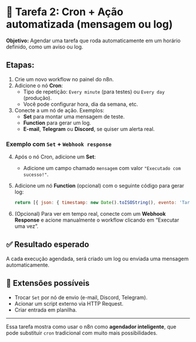 
# 🧪 Tarefa 2: Cron + Ação automatizada (mensagem ou log)

**Objetivo:** Agendar uma tarefa que roda automaticamente em um horário definido, como um aviso ou log.

## Etapas:

1. Crie um novo workflow no painel do n8n.
2. Adicione o nó **Cron**:
   - Tipo de repetição: `Every minute` (para testes) ou `Every day` (produção).
   - Você pode configurar hora, dia da semana, etc.
3. Conecte a um nó de ação. Exemplos:
   - **Set** para montar uma mensagem de teste.
   - **Function** para gerar um log.
   - **E-mail**, **Telegram** ou **Discord**, se quiser um alerta real.

### Exemplo com `Set` + `Webhook response`

4. Após o nó Cron, adicione um **Set**:
   - Adicione um campo chamado `mensagem` com valor `"Executado com sucesso!"`.

5. Adicione um nó **Function** (opcional) com o seguinte código para gerar log:
   ```js
   return [{ json: { timestamp: new Date().toISOString(), evento: 'Tarefa Cron executada' } }];
   ```

6. (Opcional) Para ver em tempo real, conecte com um **Webhook Response** e acione manualmente o workflow clicando em “Executar uma vez”.

## ✅ Resultado esperado

A cada execução agendada, será criado um log ou enviada uma mensagem automaticamente.

## 🔄 Extensões possíveis

- Trocar `Set` por nó de envio (e-mail, Discord, Telegram).
- Acionar um script externo via HTTP Request.
- Criar entrada em planilha.

---

Essa tarefa mostra como usar o n8n como **agendador inteligente**, que pode substituir `cron` tradicional com muito mais possibilidades.
